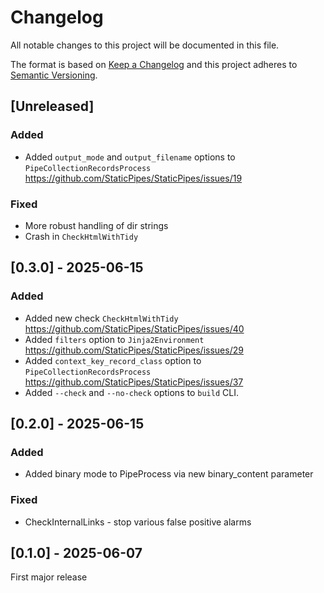 # Changelog
All notable changes to this project will be documented in this file.

The format is based on [Keep a Changelog](http://keepachangelog.com/en/1.0.0/)
and this project adheres to [Semantic Versioning](http://semver.org/spec/v2.0.0.html).

## [Unreleased]

### Added

- Added `output_mode` and `output_filename` options to `PipeCollectionRecordsProcess` https://github.com/StaticPipes/StaticPipes/issues/19

### Fixed

- More robust handling of dir strings
- Crash in `CheckHtmlWithTidy`

## [0.3.0] - 2025-06-15

### Added

- Added new check `CheckHtmlWithTidy` https://github.com/StaticPipes/StaticPipes/issues/40
- Added `filters` option to `Jinja2Environment` https://github.com/StaticPipes/StaticPipes/issues/29
- Added `context_key_record_class` option to `PipeCollectionRecordsProcess` https://github.com/StaticPipes/StaticPipes/issues/37
- Added `--check` and `--no-check` options to `build` CLI.

## [0.2.0] - 2025-06-15

### Added

- Added binary mode to PipeProcess via new binary_content parameter

### Fixed

- CheckInternalLinks - stop various false positive alarms

## [0.1.0] - 2025-06-07

First major release

